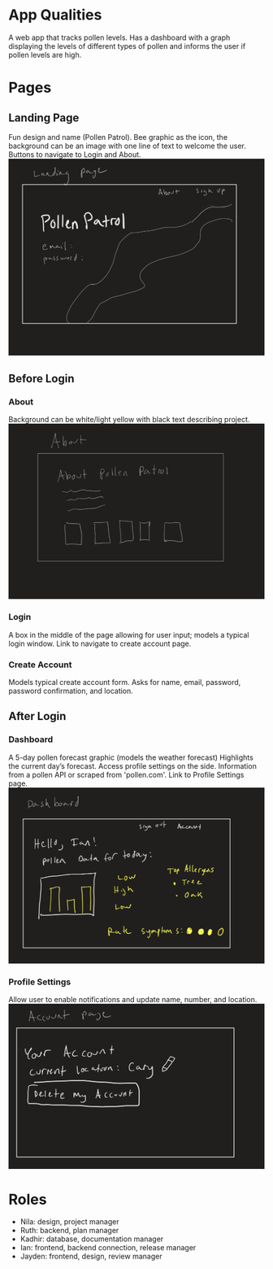 # App Qualities
A web app that tracks pollen levels. Has a dashboard with a graph displaying the levels of different types of pollen and informs the user if pollen levels are high.

# Pages
## Landing Page
Fun design and name (Pollen Patrol). Bee graphic as the icon, the background can be an image with one line of text to welcome the user. Buttons to navigate to Login and About.
![Layout for landing page.](../public/landing.png)
## Before Login
### About
Background can be white/light yellow with black text describing project.
![Layout for about page.](../public/about.png)
### Login
A box in the middle of the page allowing for user input; models a typical login window. Link to navigate to create account page.
### Create Account
Models typical create account form. Asks for name, email, password, password confirmation, and location.
## After Login
### Dashboard
A 5-day pollen forecast graphic (models the weather forecast) Highlights the current day’s forecast. Access profile settings on the side. Information from a pollen API or scraped from 'pollen.com'. Link to Profile Settings page.
![Layout for dashboard page.](../public/dashboard.png)
### Profile Settings
Allow user to enable notifications and update name, number, and location.
![Layout for account page.](../public/account.png)

# Roles
* Nila: design, project manager
* Ruth: backend, plan manager
* Kadhir: database, documentation manager
* Ian: frontend, backend connection, release manager
* Jayden: frontend, design, review manager